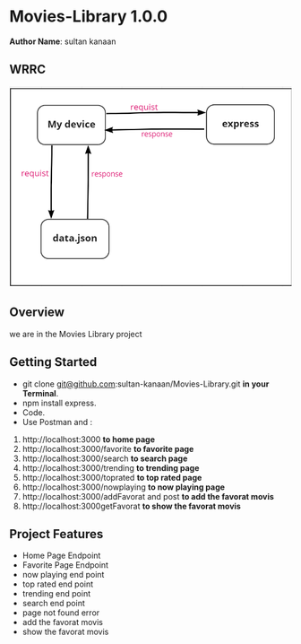 # Movies-Library 1.0.0

**Author Name**: sultan kanaan

## WRRC
![WRRC](./movieData/webRRC.png)


## Overview
we are in the  Movies Library project

## Getting Started
- git clone git@github.com:sultan-kanaan/Movies-Library.git **in your Terminal**.
- npm install express.
- Code.
- Use Postman and : 
 1. http://localhost:3000 **to home page**
 2. http://localhost:3000/favorite **to favorite page**
 3. http://localhost:3000/search    **to search page**
 4. http://localhost:3000/trending **to trending page**
 5. http://localhost:3000/toprated **to top rated page**
 6. http://localhost:3000/nowplaying **to now playing page**
 7. http://localhost:3000/addFavorat and post **to add the favorat movis**
 8. http://localhost:3000getFavorat **to show the favorat movis**

## Project Features
- Home Page Endpoint
- Favorite Page Endpoint
- now playing end point
- top rated end point
- trending end point
- search end point
- page not found error
- add the favorat movis
- show the favorat movis